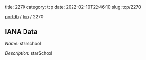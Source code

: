 title: 2270
category: tcp
date: 2022-02-10T22:46:10
slug: tcp/2270

[portdb](/) / [tcp](/category/tcp.html) / 2270


## IANA Data

_Name:_ starschool

_Description:_ starSchool

